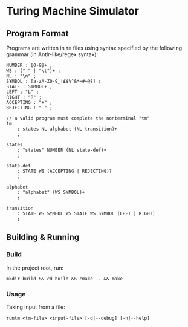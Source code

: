 # Turing Machine Simulator

## Program Format

Programs are written in `tm` files using syntax specified by the following grammar (in Antlr-like/regex syntax):
```
NUMBER : [0-9]+ ;
WS : (" " | "\t")+ ;
NL : "\n" ;
SYMBOL : [a-zA-Z0-9_!£$%^&*=#~@?] ;
STATE : SYMBOL+ ;
LEFT : "L" ;
RIGHT : "R" ;
ACCEPTING : "+" ;
REJECTING : "-" ;

// a valid program must complete the nonterminal "tm"
tm
    : states NL alphabet (NL transition)+
    ;

states
    : "states" NUMBER (NL state-def)+
    ;

state-def
    : STATE WS (ACCEPTING | REJECTING)?
    ;

alphabet
    : "alphabet" (WS SYMBOL)+
    ;

transition
    : STATE WS SYMBOL WS STATE WS SYMBOL (LEFT | RIGHT)
    ; 
```

## Building & Running

### Build

In the project root, run:
```
mkdir build && cd build && cmake .. && make
```

### Usage

Taking input from a file:
```
runtm <tm-file> <input-file> [-d|--debug] [-h|--help]
```
